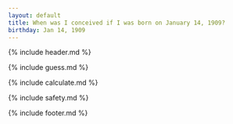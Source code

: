 ```yaml
---
layout: default
title: When was I conceived if I was born on January 14, 1909?
birthday: Jan 14, 1909
---
```


{% include header.md %}

{% include guess.md %}

{% include calculate.md %}

{% include safety.md %}

{% include footer.md %}



